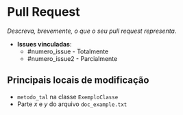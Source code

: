 
# Pull Request
_Descreva, brevemente, o que o seu pull request representa._

- **Issues vinculadas**:
  - #numero_issue - Totalmente
  - #numero_issue2 - Parcialmente

## Principais locais de modificação
- `metodo_tal` na classe `ExemploClasse`
- Parte _x_ e _y_ do arquivo `doc_example.txt`
